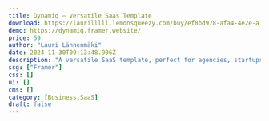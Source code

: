 ```yaml
---
title: Dynamiq — Versatile Saas Template
download: https://laurilllll.lemonsqueezy.com/buy/ef8bd978-afa4-4e2e-a770-15a8eab867c3
demo: https://dynamiq.framer.website/
price: 59
author: "Lauri Lännenmäki"
date: 2024-11-30T09:13:48.906Z
description: "A versatile SaaS template, perfect for agencies, startups, and businesses. Showcase services, solutions, and success stories with sleek design and seamless functionality. It has 9 unique pages and 6 CMS collections. Use what you need."
ssg: ["Framer"]
css: []
ui: []
cms: []
category: [Business,SaaS]
draft: false
---
```


